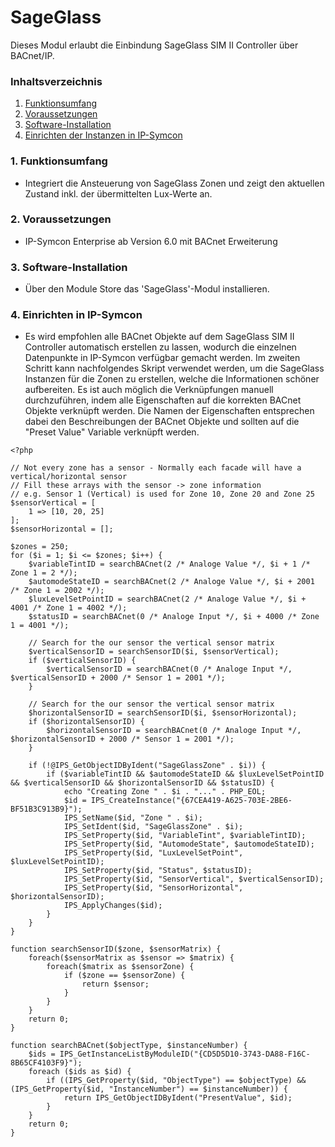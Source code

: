 # SageGlass
Dieses Modul erlaubt die Einbindung SageGlass SIM II Controller über BACnet/IP. 

### Inhaltsverzeichnis

1. [Funktionsumfang](#1-funktionsumfang)
2. [Voraussetzungen](#2-voraussetzungen)
3. [Software-Installation](#3-software-installation)
4. [Einrichten der Instanzen in IP-Symcon](#4-einrichten-der-instanzen-in-ip-symcon)

### 1. Funktionsumfang

* Integriert die Ansteuerung von SageGlass Zonen und zeigt den aktuellen Zustand inkl. der übermittelten Lux-Werte an.

### 2. Voraussetzungen

- IP-Symcon Enterprise ab Version 6.0 mit BACnet Erweiterung

### 3. Software-Installation

* Über den Module Store das 'SageGlass'-Modul installieren.

### 4. Einrichten in IP-Symcon

* Es wird empfohlen alle BACnet Objekte auf dem SageGlass SIM II Controller automatisch erstellen zu lassen, wodurch die einzelnen Datenpunkte in IP-Symcon verfügbar gemacht werden. Im zweiten Schritt kann nachfolgendes Skript verwendet werden, um die SageGlass Instanzen für die Zonen zu erstellen, welche die Informationen schöner aufbereiten. Es ist auch möglich die Verknüpfungen manuell durchzuführen, indem alle Eigenschaften auf die korrekten BACnet Objekte verknüpft werden. Die Namen der Eigenschaften entsprechen dabei den Beschreibungen der BACnet Objekte und sollten auf die "Preset Value" Variable verknüpft werden.  

```
<?php

// Not every zone has a sensor - Normally each facade will have a vertical/horizontal sensor
// Fill these arrays with the sensor -> zone information
// e.g. Sensor 1 (Vertical) is used for Zone 10, Zone 20 and Zone 25
$sensorVertical = [
    1 => [10, 20, 25]
];
$sensorHorizontal = [];

$zones = 250;
for ($i = 1; $i <= $zones; $i++) {
	$variableTintID = searchBACnet(2 /* Analoge Value */, $i + 1 /* Zone 1 = 2 */);
	$automodeStateID = searchBACnet(2 /* Analoge Value */, $i + 2001 /* Zone 1 = 2002 */);
	$luxLevelSetPointID = searchBACnet(2 /* Analoge Value */, $i + 4001 /* Zone 1 = 4002 */);
	$statusID = searchBACnet(0 /* Analoge Input */, $i + 4000 /* Zone 1 = 4001 */);

    // Search for the our sensor the vertical sensor matrix
    $verticalSensorID = searchSensorID($i, $sensorVertical);
    if ($verticalSensorID) {
	    $verticalSensorID = searchBACnet(0 /* Analoge Input */, $verticalSensorID + 2000 /* Sensor 1 = 2001 */);
    }

    // Search for the our sensor the vertical sensor matrix
    $horizontalSensorID = searchSensorID($i, $sensorHorizontal);
    if ($horizontalSensorID) {
	    $horizontalSensorID = searchBACnet(0 /* Analoge Input */, $horizontalSensorID + 2000 /* Sensor 1 = 2001 */);
    }

	if (!@IPS_GetObjectIDByIdent("SageGlassZone" . $i)) {
		if ($variableTintID && $automodeStateID && $luxLevelSetPointID && $verticalSensorID && $horizontalSensorID && $statusID) {
			echo "Creating Zone " . $i . "..." . PHP_EOL;
			$id = IPS_CreateInstance("{67CEA419-A625-703E-2BE6-BF51B3C913B9}");
			IPS_SetName($id, "Zone " . $i);
			IPS_SetIdent($id, "SageGlassZone" . $i);
			IPS_SetProperty($id, "VariableTint", $variableTintID);
			IPS_SetProperty($id, "AutomodeState", $automodeStateID);
			IPS_SetProperty($id, "LuxLevelSetPoint", $luxLevelSetPointID);
			IPS_SetProperty($id, "Status", $statusID);
			IPS_SetProperty($id, "SensorVertical", $verticalSensorID);
			IPS_SetProperty($id, "SensorHorizontal", $horizontalSensorID);
			IPS_ApplyChanges($id);
		}
	}
}

function searchSensorID($zone, $sensorMatrix) {
    foreach($sensorMatrix as $sensor => $matrix) {
        foreach($matrix as $sensorZone) {
            if ($zone == $sensorZone) {
                return $sensor;
            }
        }
    }
    return 0;
}

function searchBACnet($objectType, $instanceNumber) {
	$ids = IPS_GetInstanceListByModuleID("{CD5D5D10-3743-DA88-F16C-8B65CF4103F9}");
	foreach ($ids as $id) {
		if ((IPS_GetProperty($id, "ObjectType") == $objectType) && (IPS_GetProperty($id, "InstanceNumber") == $instanceNumber)) {
			return IPS_GetObjectIDByIdent("PresentValue", $id);
		}
	}
	return 0;
}
```
